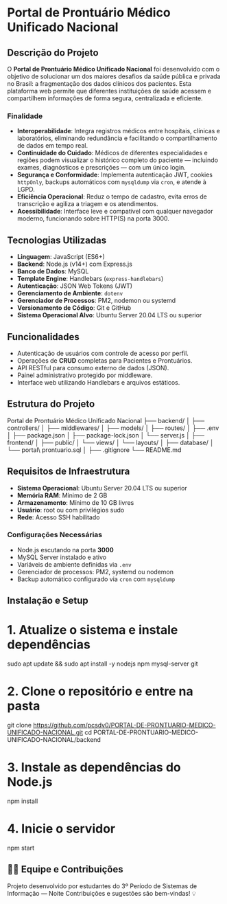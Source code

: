 # Portal de Prontuário Médico Unificado Nacional

## Descrição do Projeto

O **Portal de Prontuário Médico Unificado Nacional** foi desenvolvido com o objetivo de solucionar um dos maiores desafios da saúde pública e privada no Brasil: a fragmentação dos dados clínicos dos pacientes. Esta plataforma web permite que diferentes instituições de saúde acessem e compartilhem informações de forma segura, centralizada e eficiente.

### Finalidade

- **Interoperabilidade**: Integra registros médicos entre hospitais, clínicas e laboratórios, eliminando redundância e facilitando o compartilhamento de dados em tempo real.
- **Continuidade do Cuidado**: Médicos de diferentes especialidades e regiões podem visualizar o histórico completo do paciente — incluindo exames, diagnósticos e prescrições — com um único login.
- **Segurança e Conformidade**: Implementa autenticação JWT, cookies `httpOnly`, backups automáticos com `mysqldump` via `cron`, e atende à LGPD.
- **Eficiência Operacional**: Reduz o tempo de cadastro, evita erros de transcrição e agiliza a triagem e os atendimentos.
- **Acessibilidade**: Interface leve e compatível com qualquer navegador moderno, funcionando sobre HTTP(S) na porta 3000.


## Tecnologias Utilizadas

- **Linguagem**: JavaScript (ES6+)
- **Backend**: Node.js (v14+) com Express.js
- **Banco de Dados**: MySQL
- **Template Engine**: Handlebars (`express-handlebars`)
- **Autenticação**: JSON Web Tokens (JWT)
- **Gerenciamento de Ambiente**: `dotenv`
- **Gerenciador de Processos**: PM2, nodemon ou systemd
- **Versionamento de Código**: Git e GitHub
- **Sistema Operacional Alvo**: Ubuntu Server 20.04 LTS ou superior


## Funcionalidades

- Autenticação de usuários com controle de acesso por perfil.
- Operações de **CRUD** completas para Pacientes e Prontuários.
- API RESTful para consumo externo de dados (JSON).
- Painel administrativo protegido por middleware.
- Interface web utilizando Handlebars e arquivos estáticos.


## Estrutura do Projeto


Portal de Prontuário Médico Unificado Nacional
├── backend/
│   ├── controllers/
│   ├── middlewares/
│   ├── models/
│   ├── routes/
│   ├── .env
│   ├── package.json
│   ├── package-lock.json
│   └── server.js
│
├── frontend/
│   ├── public/
│   └── views/
│       └── layouts/
│
├── database/
│   └── portal\ prontuario.sql
│
├── .gitignore
└── README.md



## Requisitos de Infraestrutura

- **Sistema Operacional**: Ubuntu Server 20.04 LTS ou superior
- **Memória RAM**: Mínimo de 2 GB
- **Armazenamento**: Mínimo de 10 GB livres
- **Usuário**: root ou com privilégios sudo
- **Rede**: Acesso SSH habilitado

### Configurações Necessárias

- Node.js escutando na porta **3000**
- MySQL Server instalado e ativo
- Variáveis de ambiente definidas via `.env`
- Gerenciador de processos: PM2, systemd ou nodemon
- Backup automático configurado via `cron` com `mysqldump`


## Instalação e Setup

# 1. Atualize o sistema e instale dependências
sudo apt update && sudo apt install -y nodejs npm mysql-server git

# 2. Clone o repositório e entre na pasta
git clone https://github.com/pcsdv0/PORTAL-DE-PRONTUARIO-MEDICO-UNIFICADO-NACIONAL.git
cd PORTAL-DE-PRONTUARIO-MEDICO-UNIFICADO-NACIONAL/backend

# 3. Instale as dependências do Node.js
npm install

# 4. Inicie o servidor
npm start


## 🙋‍♂️ Equipe e Contribuições

Projeto desenvolvido por estudantes do 3º Período de Sistemas de Informação — Noite
Contribuições e sugestões são bem-vindas! 💡

